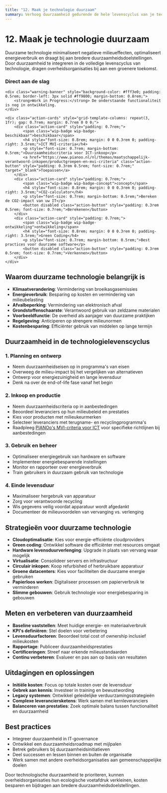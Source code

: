 ```yaml
---
title: "12. Maak je technologie duurzaam"
summary: Verhoog duurzaamheid gedurende de hele levenscyclus van je technologie.
---
```


# 12. Maak je technologie duurzaam

Duurzame technologie minimaliseert negatieve milieueffecten, optimaliseert energieverbruik en draagt bij aan bredere duurzaamheidsdoelstellingen. Door duurzaamheid te integreren in de volledige levenscyclus van technologie, dragen overheidsorganisaties bij aan een groenere toekomst.

<div class="direct-aan-de-slag">
    <h3>Direct aan de slag</h3>

    <div class="warning-banner" style="background-color: #fff3e0; padding: 0.5rem; border-left: 3px solid #ff9800; margin-bottom: 0.8rem;">
        <strong>Work in Progress:</strong> De onderstaande functionaliteit is nog in ontwikkeling.
    </div>

    <div class="action-cards" style="grid-template-columns: repeat(3, 1fr); gap: 0.7rem; margin: 0.7rem 0 0 0;">
        <div class="action-card" style="padding: 0.7rem;">
            <span class="wip-badge wip-badge-beschikbaar">beschikbaar</span>
            <h4 style="font-size: 0.8rem; margin: 0 0 0.3rem 0; padding-right: 3.5rem;">ICT MVI-criteria</h4>
            <p style="font-size: 0.7rem; margin-bottom: 0.5rem;">Duurzaamheidscriteria voor ICT-inkoop</p>
            <a href="https://www.pianoo.nl/nl/themas/maatschappelijk-verantwoord-inkopen/productgroepen-en-mvi-criteria" class="action-button" style="padding: 0.3rem 0.5rem; font-size: 0.7rem;" target="_blank">Toepassen</a>
        </div>
        <div class="action-card" style="padding: 0.7rem;">
            <span class="wip-badge wip-badge-concept">concept</span>
            <h4 style="font-size: 0.8rem; margin: 0 0 0.3rem 0; padding-right: 3.5rem;">CO2-calculator</h4>
            <p style="font-size: 0.7rem; margin-bottom: 0.5rem;">Bereken de CO2-impact van uw IT</p>
            <button disabled class="action-button" style="padding: 0.3rem 0.5rem; font-size: 0.7rem;">Berekenen</button>
        </div>
        <div class="action-card" style="padding: 0.7rem;">
            <span class="wip-badge wip-badge-ontwikkeling">ontwikkeling</span>
            <h4 style="font-size: 0.8rem; margin: 0 0 0.3rem 0; padding-right: 3.5rem;">Green Coding</h4>
            <p style="font-size: 0.7rem; margin-bottom: 0.5rem;">Best practices voor duurzame software</p>
            <button disabled class="action-button" style="padding: 0.3rem 0.5rem; font-size: 0.7rem;">Verkennen</button>
        </div>
    </div>
</div>

## Waarom duurzame technologie belangrijk is

- **Klimaatverandering**: Vermindering van broeikasgasemissies
- **Energieverbruik**: Besparing op kosten en vermindering van milieubelasting
- **Afvalbeperking**: Vermindering van elektronisch afval
- **Grondstoffenschaarste**: Verantwoord gebruik van zeldzame materialen
- **Voorbeeldfunctie**: De overheid als aanjager van duurzame praktijken
- **Regelgeving**: Anticiperen op strengere milieunormen
- **Kostenbesparing**: Efficiënter gebruik van middelen op lange termijn

## Duurzaamheid in de technologielevenscyclus

### 1. Planning en ontwerp
- Neem duurzaamheidseisen op in programma's van eisen
- Overweeg de milieu-impact bij het vergelijken van alternatieven
- Ontwerp voor energiezuinigheid en lange levensduur
- Denk na over de end-of-life fase vanaf het begin

### 2. Inkoop en productie
- Neem duurzaamheidscriteria op in aanbestedingen
- Beoordeel leveranciers op hun milieubeleid en prestaties
- Kies voor producten met milieukeurmerken
- Selecteer leveranciers met terugname- en recyclingprogramma's
- Raadpleeg [PIANOo's MVI-criteria voor ICT](https://www.pianoo.nl/nl/themas/maatschappelijk-verantwoord-inkopen/productgroepen-en-mvi-criteria) voor specifieke richtlijnen bij aanbestedingen

### 3. Gebruik en beheer
- Optimaliseer energiegebruik van hardware en software
- Implementeer energiebesparende instellingen
- Monitor en rapporteer over energieverbruik
- Train gebruikers in duurzaam gebruik van technologie

### 4. Einde levensduur
- Maximaliseer hergebruik van apparatuur
- Zorg voor verantwoorde recycling
- Wis gegevens veilig voordat apparatuur wordt afgedankt
- Documenteer de milieuvoordelen van vervanging vs. verlenging

## Strategieën voor duurzame technologie

- **Cloudoptimalisatie**: Kies voor energie-efficiënte cloudproviders
- **Green coding**: Ontwikkel software die efficiënter met resources omgaat
- **Hardware levensduurverlenging**: Upgrade in plaats van vervang waar mogelijk
- **Virtualisatie**: Consolideer servers en infrastructuur
- **Circulair inkopen**: Koop refurbished of herbruikbare apparatuur
- **Groene datacenters**: Kies voor faciliteiten die duurzame energie gebruiken
- **Papierloos werken**: Digitaliseer processen om papierverbruik te verminderen
- **Slimme gebouwen**: Gebruik technologie voor energiebesparing in gebouwen

## Meten en verbeteren van duurzaamheid

- **Baseline vaststellen**: Meet huidige energie- en materiaalverbruik
- **KPI's definiëren**: Stel doelen voor verbetering
- **Levensduurfactoren**: Beoordeel total cost of ownership inclusief milieukosten
- **Rapportage**: Publiceer duurzaamheidsprestaties
- **Certificeringen**: Streef naar erkende milieustandaarden
- **Continu verbeteren**: Evalueer en pas aan op basis van resultaten

## Uitdagingen en oplossingen

- **Initiële kosten**: Focus op totale kosten over de levensduur
- **Gebrek aan kennis**: Investeer in training en bewustwording
- **Legacy systemen**: Ontwikkel geleidelijke verduurzamingsstrategieën
- **Complexe leveranciersketens**: Werk samen met kernleveranciers
- **Balanceren van prestaties**: Zoek optimale balans tussen functionaliteit en duurzaamheid

## Best practices

- Integreer duurzaamheid in IT-governance
- Ontwikkel een duurzaamheidsroadmap met mijlpalen
- Betrek gebruikers bij duurzaamheidsinitiatieven
- Deel successen en lessen binnen en buiten de organisatie
- Werk samen met andere overheidsorganisaties aan gemeenschappelijke doelen

Door technologische duurzaamheid te prioriteren, kunnen overheidsorganisaties hun ecologische voetafdruk verkleinen, kosten besparen en bijdragen aan bredere duurzaamheidsdoelstellingen.
